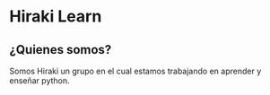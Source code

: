# Hiraki Learn
## ¿Quienes somos?
Somos Hiraki un grupo en el cual estamos trabajando en aprender y enseñar 
python.
